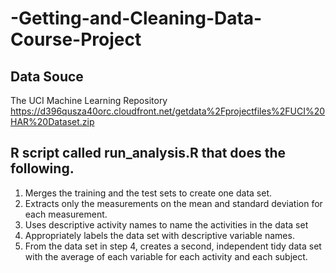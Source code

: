 # -Getting-and-Cleaning-Data-Course-Project

## Data Souce
The UCI Machine Learning Repository
https://d396qusza40orc.cloudfront.net/getdata%2Fprojectfiles%2FUCI%20HAR%20Dataset.zip

## R script called run_analysis.R that does the following.

1. Merges the training and the test sets to create one data set.
2. Extracts only the measurements on the mean and standard deviation for each measurement.
3. Uses descriptive activity names to name the activities in the data set
4. Appropriately labels the data set with descriptive variable names.
5. From the data set in step 4, creates a second, independent tidy data set with the average of each variable for each activity and each subject.
